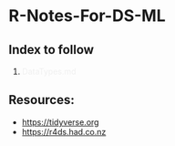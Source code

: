 # R-Notes-For-DS-ML
## Index to follow
1. <a href="https://github.com/gagan-gv/R-Notes-For-DS-ML/blob/main/DataTypes.md" style="text-decoration: none; color: #f0f0f0">DataTypes.md</a>


## Resources:
- https://tidyverse.org
- https://r4ds.had.co.nz